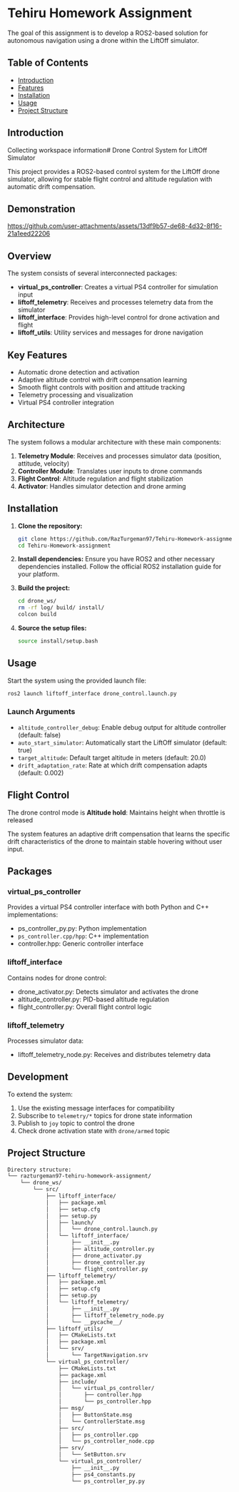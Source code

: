 # Tehiru Homework Assignment

The goal of this assignment is to develop a ROS2-based solution for autonomous navigation using a drone within the LiftOff simulator.

## Table of Contents
- [Introduction](#introduction)
- [Features](#features)
- [Installation](#installation)
- [Usage](#usage)
- [Project Structure](#project-structure)

## Introduction
Collecting workspace information# Drone Control System for LiftOff Simulator

This project provides a ROS2-based control system for the LiftOff drone simulator, allowing for stable flight control and altitude regulation with automatic drift compensation.

## Demonstration



https://github.com/user-attachments/assets/13df9b57-de68-4d32-8f16-21a1eed22206



## Overview

The system consists of several interconnected packages:

- **virtual_ps_controller**: Creates a virtual PS4 controller for simulation input
- **liftoff_telemetry**: Receives and processes telemetry data from the simulator
- **liftoff_interface**: Provides high-level control for drone activation and flight
- **liftoff_utils**: Utility services and messages for drone navigation

## Key Features

- Automatic drone detection and activation
- Adaptive altitude control with drift compensation learning
- Smooth flight controls with position and attitude tracking
- Telemetry processing and visualization
- Virtual PS4 controller integration

## Architecture

The system follows a modular architecture with these main components:

1. **Telemetry Module**: Receives and processes simulator data (position, attitude, velocity)
2. **Controller Module**: Translates user inputs to drone commands
3. **Flight Control**: Altitude regulation and flight stabilization
4. **Activator**: Handles simulator detection and drone arming

## Installation

1. **Clone the repository:**
    ```sh
    git clone https://github.com/RazTurgeman97/Tehiru-Homework-assignment.git
    cd Tehiru-Homework-assignment
    ```

2. **Install dependencies:**
    Ensure you have ROS2 and other necessary dependencies installed. Follow the official ROS2 installation guide for your platform.

3. **Build the project:**
    ```sh
    cd drone_ws/
    rm -rf log/ build/ install/
    colcon build
    ```

4. **Source the setup files:**
    ```sh
    source install/setup.bash
    ```

## Usage

Start the system using the provided launch file:

```bash
ros2 launch liftoff_interface drone_control.launch.py
```

### Launch Arguments

- `altitude_controller_debug`: Enable debug output for altitude controller (default: false)
- `auto_start_simulator`: Automatically start the LiftOff simulator (default: true)
- `target_altitude`: Default target altitude in meters (default: 20.0)
- `drift_adaptation_rate`: Rate at which drift compensation adapts (default: 0.002)

## Flight Control

The drone control mode is **Altitude hold**: Maintains height when throttle is released

The system features an adaptive drift compensation that learns the specific drift characteristics of the drone to maintain stable hovering without user input.

## Packages

### virtual_ps_controller

Provides a virtual PS4 controller interface with both Python and C++ implementations:
- ps_controller_py.py: Python implementation 
- `ps_controller.cpp/hpp`: C++ implementation
- controller.hpp: Generic controller interface

### liftoff_interface

Contains nodes for drone control:
- drone_activator.py: Detects simulator and activates the drone
- altitude_controller.py: PID-based altitude regulation
- flight_controller.py: Overall flight control logic

### liftoff_telemetry

Processes simulator data:
- liftoff_telemetry_node.py: Receives and distributes telemetry data

## Development

To extend the system:

1. Use the existing message interfaces for compatibility
2. Subscribe to `telemetry/*` topics for drone state information
3. Publish to `joy` topic to control the drone
4. Check drone activation state with `drone/armed` topic


## Project Structure
```bash
Directory structure:
└── razturgeman97-tehiru-homework-assignment/
    └── drone_ws/
        └── src/
            ├── liftoff_interface/
            │   ├── package.xml
            │   ├── setup.cfg
            │   ├── setup.py
            │   ├── launch/
            │   │   └── drone_control.launch.py
            │   └── liftoff_interface/
            │       ├── __init__.py
            │       ├── altitude_controller.py
            │       ├── drone_activator.py
            │       ├── drone_controller.py
            │       └── flight_controller.py
            ├── liftoff_telemetry/
            │   ├── package.xml
            │   ├── setup.cfg
            │   ├── setup.py
            │   └── liftoff_telemetry/
            │       ├── __init__.py
            │       ├── liftoff_telemetry_node.py
            │       └── __pycache__/
            ├── liftoff_utils/
            │   ├── CMakeLists.txt
            │   ├── package.xml
            │   └── srv/
            │       └── TargetNavigation.srv
            └── virtual_ps_controller/
                ├── CMakeLists.txt
                ├── package.xml
                ├── include/
                │   └── virtual_ps_controller/
                │       ├── controller.hpp
                │       └── ps_controller.hpp
                ├── msg/
                │   ├── ButtonState.msg
                │   └── ControllerState.msg
                ├── src/
                │   ├── ps_controller.cpp
                │   └── ps_controller_node.cpp
                ├── srv/
                │   └── SetButton.srv
                └── virtual_ps_controller/
                    ├── __init__.py
                    ├── ps4_constants.py
                    └── ps_controller_py.py
```


